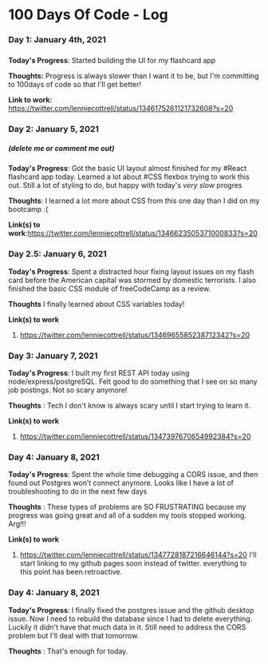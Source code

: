 # 100 Days Of Code - Log

### Day 1: January 4th, 2021

#####

**Today's Progress**: Started building the UI for my flashcard app

**Thoughts:** Progress is always slower than I want it to be, but I'm committing to 100days of code so that I'll get better!

**Link to work:** https://twitter.com/lenniecottrell/status/1346175261121732608?s=20

### Day 2: January 5, 2021

##### (delete me or comment me out)

**Today's Progress**: Got the basic UI layout almost finished for my #React flashcard app today. Learned a lot about #CSS flexbox trying to work this out. Still a lot of styling to do, but happy with today's _very slow_ progres

**Thoughts**: I learned a lot more about CSS from this one day than I did on my bootcamp :(

**Link(s) to work**:https://twitter.com/lenniecottrell/status/1346623505371000833?s=20

### Day 2.5: January 6, 2021

**Today's Progress**: Spent a distracted hour fixing layout issues on my flash card before the American capital was stormed by domestic terrorists. I also finished the basic CSS module of freeCodeCamp as a review.

**Thoughts** I finally learned about CSS variables today!

**Link(s) to work**

1. https://twitter.com/lenniecottrell/status/1346965585238712342?s=20

### Day 3: January 7, 2021

**Today's Progress**: I built my first REST API today using node/express/postgreSQL. Felt good to do something that I see on so many job postings. Not so scary anymore!

**Thoughts** : Tech I don't know is always scary until I start trying to learn it.

**Link(s) to work**

1. https://twitter.com/lenniecottrell/status/1347397670654992384?s=20

### Day 4: January 8, 2021

**Today's Progress**: Spent the whole time debugging a CORS issue, and then found out Postgres won’t connect anymore. Looks like I have a lot of troubleshooting to do in the next few days

**Thoughts** : These types of problems are SO FRUSTRATING because my progress was going great and all of a sudden my tools stopped working. Arg!!!

**Link(s) to work**

1. https://twitter.com/lenniecottrell/status/1347728187216646144?s=20 I'll start linking to my github pages soon instead of twitter. everything to this point has been retroactive.

### Day 4: January 8, 2021

**Today's Progress**: I finally fixed the postgres issue and the github desktop issue. Now I need to rebuild the database since I had to delete everything. Luckily it didn't have that much data in it. Still need to address the CORS problem but I'll deal with that tomorrow.

**Thoughts** : That's enough for today.

